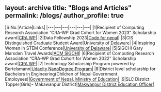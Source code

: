 layout: archive
title: "Blogs and Articles"
permalink: /blogs/
author_profile: true
---

|S.No.|Article|Links|
|---|---|---|---|---|---|
|1|Recipient of Computing Research Association “CRA-WP Grad Cohort for Women 2023" Scholarship award|[CRA WP](https://cra.org/cra-wp/)|
|2|Data Fellowship 2023|[Code for nepal](https://codefornepal.org/data-fellowship/)|
|3|CIS Distinguished Graduate Student Award|[University of Delaware](https://www.udel.edu/)|
|4|Inspiring Women in STEM Conference|[University of Delaware](https://delawarebio.site-ym.com/)|
|5|SIGCHI Gary Marsden Travel Awards|[ACM SIGCHI](https://www.acm.org/)|
|6|Recipient of Computing Research Association “CRA-WP Grad Cohort for Women 2022" Scholarship award|[CRA WP](https://cra.org/cra-wp/)|
|7|Technology Scholarship Program powered by Bertelsmann|[Udacity NanoDegree Program](https://www.udacity.com/)|
|8|District level scholarship for Bachelors in Engineering(Children of Nepal Government Employees)|[Government of Nepal, Ministry of Education](https://moest.gov.np/)|
|9|SLC District Topper(Girls)- Makawanpur District|[Makwanpur District Education Officer](https://www.moe.gov.np/)|
